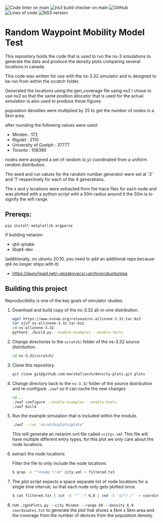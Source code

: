 ![Code linter on main](https://img.shields.io/github/workflow/status/marshallasch/density-plots/Clang-format/main?style=plastic)
![ns3 build checker on main](https://img.shields.io/github/workflow/status/marshallasch/density-plots/build-ns3/main?style=plastic)
![GitHub](https://img.shields.io/github/license/marshallasch/density-plots?style=plastic)
![Lines of code](https://img.shields.io/tokei/lines/github/marshallasch/density-plots?style=plastic)
![NS3 version](https://img.shields.io/badge/NS--3-3.32-blueviolet?style=plastic)

# Random Waypoint Mobility Model Test

This repository holds the code that is used to run the ns-3 simulations to generate the data and produce the density plots comparing several locations in canada.

This code was written for use with the ns-3.32 simulator and is designed to be run from within the scratch folder. 


Generated the locations using the gen_coverage file using ns3
I chose to use ns3 so that the same position allocator that is used for the actual simulation is also used to produce these figures


population densities were multiplied by 25 to get the number of nodes in a 5km area.

after rounding the following values were used:
- Minden  : 172
- Rigolet : 2110
- University of Guelph : 37777
- Toronto : 108360

nodes were assigned a set of random (x,y) coordinated from a uniform random distribution.

The seed and run values for the random number generator were set at '3' and '1' respectively for each of the 4 generations.


The x and y locations were extracted from the trace files for each node and was plotted with a python script with a 50m radius around it
the 50m is to signify the wifi range.


## Prereqs:

`pip install matplotlib argparse`


If building netanim:
- qt4-qmake
- libqt4-dev

(additionally, on ubuntu 20.10, you need to add an additional repo because qt4 no longer ships with it)
- https://launchpad.net/~gezakovacs/+archive/ubuntu/ppa

## Building this project

Reproducibility is one of the key goals of simulator studies.

 1. Download and build copy of the ns-3.32 all-in-one distribution.

    ```sh
    wget https://www.nsnam.org/release/ns-allinone-3.32.tar.bz2
    tar xjvf ns-allinone-3.32.tar.bz2
    cd ns-allinone-3.32
    python3 ./build.py --enable-examples --enable-tests
    ```

 2. Change directories to the `scratch/` folder of the ns-3.32 source
    distribution.

    ```sh
    cd ns-3.32/scratch/
    ```

 3. Clone this repository.

    ```sh
    git clone git@github.com:marshallasch/density-plots.git plots
    ```

4. Change directory back to the `ns-3.32` folder of the source distribution
   and re-configure `./waf` so it can cache the new changes

   ```sh
   cd ..
   ./waf configure --enable-examples --enable-tests
   ./waf build
   ```

5. Run the example simulation that is included within the module.

   ```sh
   ./waf --run 'scratch/plots/plots'
   ```
   
   This will generate an netanim xml file called `<city>.xml`
   This file will have multiple different entry types, for this plot we only care about the node locations. 

6. extract the node locations

   Filter the file to only include the node locations

   ```bash
   $ grep -E "^<node.*/>$" city.xml > filtered.txt
   ```

7. The plot script expects a space separate list of node locations for a single time interval, so that each node only gets plotted once. 

   ```bash
   $ cat filtered.txt | cut -d '"' -f 6,8 | sed -E 's/"/ /'  > coordinates.txt
   ```

7. run `./genPlots.py --city Minden --range 50 --density 6.9 coordinates.txt` to generate the plot that shows a 5km x 5km area and the coverage from the number of devices from the population density.

